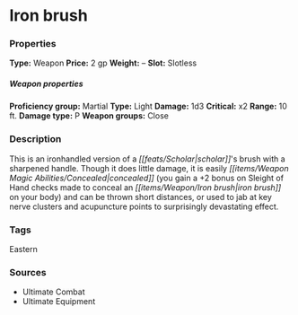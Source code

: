 ﻿---
Title: "Iron brush"
Type: "Weapon"
Price: "2 gp"
Weight: "–"
Slot: "Slotless"
Proficiency group: "Martial"
Weapon properties Type: "Light"
Damage: "1d3"
Critical: "x2"
Range: "10 ft."
Damage type: "P"
Weapon groups: "Close"
Description: |
  "This is an ironhandled version of a scholar's brush with a sharpened handle. Though it does little damage, it is easily concealed (you gain a +2 bonus on Sleight of Hand checks made to conceal an iron brush on your body) and can be thrown short distances, or used to jab at key nerve clusters and acupuncture points to surprisingly devastating effect."
Sources: "['Ultimate Combat', 'Ultimate Equipment']"
---

# Iron brush

### Properties

**Type:** Weapon **Price:** 2 gp **Weight:** – **Slot:** Slotless

##### Weapon properties

**Proficiency group:** Martial **Type:** Light **Damage:** 1d3 **Critical:** x2 **Range:** 10 ft. **Damage type:** P **Weapon groups:** Close

### Description

This is an ironhandled version of a _[[feats/Scholar|scholar]]_'s brush with a sharpened handle. Though it does little damage, it is easily _[[items/Weapon Magic Abilities/Concealed|concealed]]_ (you gain a +2 bonus on Sleight of Hand checks made to conceal an _[[items/Weapon/Iron brush|iron brush]]_ on your body) and can be thrown short distances, or used to jab at key nerve clusters and acupuncture points to surprisingly devastating effect.

### Tags

Eastern

### Sources

* Ultimate Combat
* Ultimate Equipment